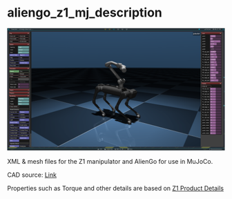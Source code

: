 # aliengo_z1_mj_description

![Alt text](https://github.com/TextZip/aliengo_z1_mj_description/blob/main/aliengo_z1.png)

XML & mesh files for the Z1 manipulator and AlienGo for use in MuJoCo. 


CAD source: [Link](https://github.com/unitreerobotics/unitree_ros/tree/master/robots/z1_description) 

Properties such as Torque and other details are based on [Z1 Product Details](https://shop.unitree.com/products/unitree-z1)

